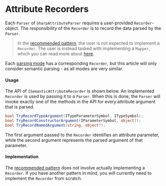 # Attribute Recorders

Each `Parser` of `SharpAttributeParser` requires a user-provided `Recorder`-object. The responsibility of the `Recorder` is to record the data parsed by the `Parser`.

> In the [recommended pattern](RecommendedPattern/RecommendedPattern.md), the user is not expected to implement a `Recorder`. The user is instead tasked with implementing a `Mapper`, which you can read more about [here](Mappers.md).

Each [parsing mode](ParsingModes.md) has a corresponding `Recorder`, but this article will only consider semantic parsing - as all modes are very similar.

#### Usage

The API of `ISemanticAttributeRecorder` is shown below. An implemented `Recorder` is used by passing it to a `Parser`. When this is done, the `Parser` will invoke exactly one of the methods in the API for every attribute argument that is parsed.

```csharp
bool TryRecordTypeArgument(ITypeParameterSymbol, ITypeSymbol);
bool TryRecordConstructorArgument(IParameterSymbol, object?);
bool TryRecordNamedArgument(string, object?);
```

The first argument passed to the `Recorder` identifies an attribute parameter, while the second argument represents the parsed argument of that parameter.

#### Implementation

The [recommended pattern](RecommendedPattern/RecommendedPattern.md) does not involve actually implementing a `Recorder`. If you have another pattern in mind, you will currently need to implement the `Recorder` from scratch.